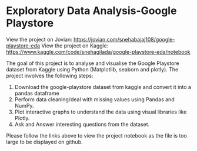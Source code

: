 # Exploratory Data Analysis-Google Playstore

View the project on Jovian: https://jovian.com/snehabajaj108/google-playstore-eda
View the project on Kaggle: https://www.kaggle.com/code/snehagilada/google-playstore-eda/notebook

The goal of this project is to analyse and visualise the Google Playstore dataset from Kaggle using Python (Matplotlib, seaborn and plotly). The project involves the following steps:
1. Download the google-playstore dataset from kaggle and convert it into a pandas dataframe
2. Perform data cleaning/deal with missing values using Pandas and NumPy.
3. Plot interactive graphs to understand the data using visual libraries like Plotly.
4. Ask and Answer interesting questions from the dataset.

Please follow the links above to view the project notebook as the file is too large to be displayed on github.
